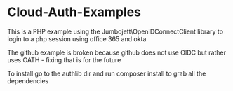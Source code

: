 # Cloud-Auth-Examples

This is a PHP example using the Jumbojett\OpenIDConnectClient library to login to a php session using office 365 and okta

The github example is broken because github does not use OIDC but rather uses OATH - fixing that is for the future

To install go to the authlib dir and run composer install to grab all the dependencies
